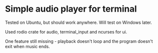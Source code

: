 # Simple audio player for terminal

Tested on Ubuntu, but should work anywhere. Will test on Windows later.

Used rodio crate for audio, terminal_input and ncurses for ui.

One feature still missing - playback doesn't loop and the program doesn't exit when music ends.